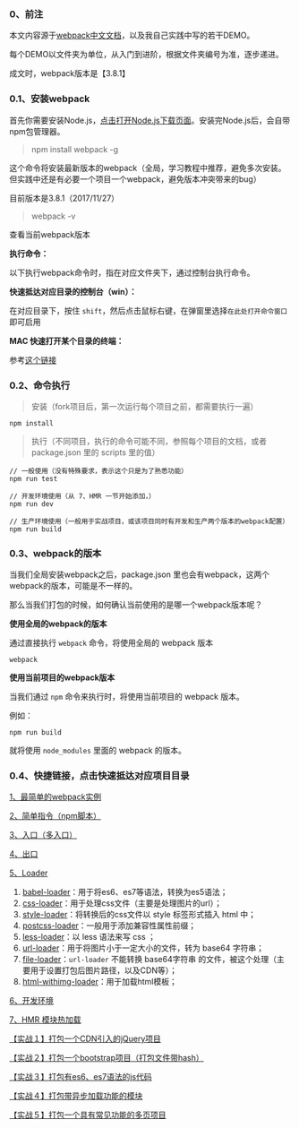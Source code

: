 <h3>0、前注</h3>

本文内容源于[webpack中文文档](https://doc.webpack-china.org/concepts/)，以及我自己实践中写的若干DEMO。

每个DEMO以文件夹为单位，从入门到进阶，根据文件夹编号为准，逐步递进。

成文时，webpack版本是【3.8.1】

<h3>0.1、安装webpack</h3>

首先你需要安装Node.js，[点击打开Node.js下载页面](https://nodejs.org/zh-cn/download/)。安装完Node.js后，会自带npm包管理器。

>npm install webpack -g

这个命令将安装最新版本的webpack（全局，学习教程中推荐，避免多次安装。但实践中还是有必要一个项目一个webpack，避免版本冲突带来的bug）

目前版本是3.8.1（2017/11/27）

>webpack -v

查看当前webpack版本

<b>执行命令：</b>

以下执行webpack命令时，指在对应文件夹下，通过控制台执行命令。

<b>快速抵达对应目录的控制台（win）：</b>

在对应目录下，按住 ``shift``，然后点击鼠标右键，在弹窗里选择``在此处打开命令窗口``即可启用

<b>MAC 快速打开某个目录的终端：</b>

参考[这个链接](https://blog.phpgao.com/open_terminal_in_finder.html)

<h3>0.2、命令执行</h3>

>安装（fork项目后，第一次运行每个项目之前，都需要执行一遍）

```
npm install
```

> 执行（不同项目，执行的命令可能不同，参照每个项目的文档，或者 package.json 里的 scripts 里的值）

```
// 一般使用（没有特殊要求，表示这个只是为了熟悉功能）
npm run test

// 开发环境使用（从 7、HMR 一节开始添加，）
npm run dev

// 生产环境使用（一般用于实战项目，或该项目同时有开发和生产两个版本的webpack配置）
npm run build
```

<h3>0.3、webpack的版本</h3>

当我们全局安装webpack之后，package.json 里也会有webpack，这两个webpack的版本，可能是不一样的。

那么当我们打包的时候，如何确认当前使用的是哪一个webpack版本呢？

<b>使用全局的webpack的版本</b>

通过直接执行 ``webpack`` 命令，将使用全局的 webpack 版本

```
webpack
```

<b>使用当前项目的webpack版本</b>

当我们通过 ``npm`` 命令来执行时，将使用当前项目的 webpack 版本。

例如：

```
npm run build
```

就将使用 ``node_modules`` 里面的 webpack 的版本。

<h3>0.4、快捷链接，点击快速抵达对应项目目录</h3>

[1、最简单的webpack实例](https://github.com/qq20004604/webpack-study/tree/master/1%E3%80%81%E6%9C%80%E7%AE%80%E5%8D%95%E7%9A%84webpack%E5%AE%9E%E4%BE%8B)

[2、简单指令（npm脚本）](https://github.com/qq20004604/webpack-study/tree/master/2%E3%80%81%E7%AE%80%E5%8D%95%E6%8C%87%E4%BB%A4%EF%BC%88npm%E8%84%9A%E6%9C%AC%EF%BC%89)

[3、入口（多入口）](https://github.com/qq20004604/webpack-study/tree/master/3%E3%80%81%E5%85%A5%E5%8F%A3%EF%BC%88%E5%A4%9A%E5%85%A5%E5%8F%A3%EF%BC%89)

[4、出口](https://github.com/qq20004604/webpack-study/tree/master/4%E3%80%81%E5%87%BA%E5%8F%A3)

[5、Loader](https://github.com/qq20004604/webpack-study/tree/master/5%E3%80%81Loader)

1. [babel-loader](https://github.com/qq20004604/webpack-study/tree/master/5%E3%80%81Loader/babel_loader)：用于将es6、es7等语法，转换为es5语法；
2. [css-loader](https://github.com/qq20004604/webpack-study/tree/master/5%E3%80%81Loader/css_loader)：用于处理css文件（主要是处理图片的url）；
3. [style-loader](https://github.com/qq20004604/webpack-study/tree/master/5%E3%80%81Loader/style_loader)：将转换后的css文件以 style 标签形式插入 html 中；
4. [postcss-loader](https://github.com/qq20004604/webpack-study/tree/master/5%E3%80%81Loader/postcss_loader)：一般用于添加兼容性属性前缀；
5. [less-loader](https://github.com/qq20004604/webpack-study/tree/master/5%E3%80%81Loader/less_loader)：以 less 语法来写 css ；
6. [url-loader](https://github.com/qq20004604/webpack-study/tree/master/5%E3%80%81Loader/url_loader)：用于将图片小于一定大小的文件，转为 base64 字符串；
7. [file-loader](https://github.com/qq20004604/webpack-study/tree/master/5%E3%80%81Loader/file_loader)：``url-loader`` 不能转换 base64字符串 的文件，被这个处理（主要用于设置打包后图片路径，以及CDN等）；
8. [html-withimg-loader](https://github.com/qq20004604/webpack-study/tree/master/5%E3%80%81Loader/html_withimg_loader)：用于加载html模板；

[6、开发环境](https://github.com/qq20004604/webpack-study/tree/master/6%E3%80%81%E5%BC%80%E5%8F%91%E7%8E%AF%E5%A2%83)

[7、HMR 模块热加载](https://github.com/qq20004604/webpack-study/tree/master/7%E3%80%81HMR%20%E6%A8%A1%E5%9D%97%E7%83%AD%E5%8A%A0%E8%BD%BD)

[【实战１】打包一个CDN引入的jQuery项目](https://github.com/qq20004604/webpack-study/tree/master/%E3%80%90%E5%AE%9E%E6%88%98%EF%BC%91%E3%80%91%E6%89%93%E5%8C%85%E4%B8%80%E4%B8%AACDN%E5%BC%95%E5%85%A5%E7%9A%84jQuery%E9%A1%B9%E7%9B%AE)

[【实战２】打包一个bootstrap项目（打包文件带hash）](https://github.com/qq20004604/webpack-study/tree/master/%E3%80%90%E5%AE%9E%E6%88%98%EF%BC%92%E3%80%91%E6%89%93%E5%8C%85%E4%B8%80%E4%B8%AAbootstrap%E9%A1%B9%E7%9B%AE%EF%BC%88%E6%89%93%E5%8C%85%E6%96%87%E4%BB%B6%E5%B8%A6hash%EF%BC%89)

[【实战３】打包有es6、es7语法的js代码](https://github.com/qq20004604/webpack-study/tree/master/%E3%80%90%E5%AE%9E%E6%88%98%EF%BC%93%E3%80%91%E6%89%93%E5%8C%85%E6%9C%89es6%E3%80%81es7%E8%AF%AD%E6%B3%95%E7%9A%84js%E4%BB%A3%E7%A0%81)

[【实战４】打包带异步加载功能的模块](https://github.com/qq20004604/webpack-study/tree/master/%E3%80%90%E5%AE%9E%E6%88%98%EF%BC%94%E3%80%91%E6%89%93%E5%8C%85%E5%B8%A6%E5%BC%82%E6%AD%A5%E5%8A%A0%E8%BD%BD%E5%8A%9F%E8%83%BD%E7%9A%84%E6%A8%A1%E5%9D%97)

[【实战５】打包一个具有常见功能的多页项目](https://github.com/qq20004604/webpack-study/tree/master/%E3%80%90%E5%AE%9E%E6%88%98%EF%BC%95%E3%80%91%E6%89%93%E5%8C%85%E4%B8%80%E4%B8%AA%E5%85%B7%E6%9C%89%E5%B8%B8%E8%A7%81%E5%8A%9F%E8%83%BD%E7%9A%84%E5%A4%9A%E9%A1%B5%E9%A1%B9%E7%9B%AE)